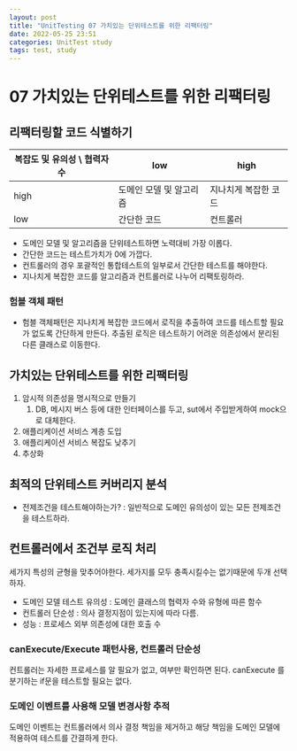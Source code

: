 ```yaml
---
layout: post
title: "UnitTesting 07 가치있는 단위테스트를 위한 리팩터링"
date: 2022-05-25 23:51
categories: UnitTest study
tags: test, study
---
```

# 07 가치있는 단위테스트를 위한 리팩터링

## 리팩터링할 코드 식별하기
|복잡도 및 유의성 \ 협력자수 | low |high|
|---|---|---|
|high| 도메인 모델 및 알고리즘| 지나치게 복잡한 코드|
|low|간단한 코드|컨트롤러|
- 도메인 모델 및 알고리즘을 단위테스트하면 노력대비 가장 이롭다.
- 간단한 코드는 테스트가치가 0에 가깝다.
- 컨트롤러의 경우 포괄적인 통합테스트의 일부로서 간단한 테스트를 해야한다.
- 지나치게 복잡한 코드를 알고리즘과 컨트롤러로 나누어 리팩토링하라.
### 험블 객체 패턴
- 험블 객체패턴은 지나치게 복잡한 코드에서 로직을 추출하여 코드를 테스트할 필요가 없도록 간단하게 만든다. 추출된 로직은 테스트하기 어려운 의존성에서 분리된 다른 클래스로 이동한다.
## 가치있는 단위테스트를 위한 리팩터링
1. 암시적 의존성을 명시적으로 만들기
   1. DB, 메시지 버스 등에 대한 인터페이스를 두고, sut에서 주입받게하여 mock으로 대체한다.
2. 애플리케이션 서비스 계층 도입
3. 애플리케이션 서비스 복잡도 낮추기
4. 추상화
## 최적의 단위테스트 커버리지 분석
- 전제조건을 테스트해야하는가? : 일반적으로 도메인 유의성이 있는 모든 전제조건을 테스트하라.
## 컨트롤러에서 조건부 로직 처리
세가지 특성의 균형을 맞추어야한다. 세가지를 모두 충족시킬수는 없기때문에 두개 선택하자.
- 도메인 모델 테스트 유의성 : 도메인 클래스의 협력자 수와 유형에 따른 함수
- 컨트롤러 단순성 : 의사 결정지점이 있는지에 따라 다름.
- 성능 : 프로세스 외부 의존성에 대한 호출 수
### canExecute/Execute 패턴사용, 컨트롤러 단순성
컨트롤러는 자세한 프로세스를 알 필요가 없고, 여부만 확인하면 된다.
canExecute 를 분기하는 if문을 테스트할 필요는 없다.
### 도메인 이벤트를 사용해 모델 변경사항 추적
도메인 이벤트는 컨트롤러에서 의사 결정 책임을 제거하고 해당 책임을 도메인 모델에 적용하여 테스트를 간결하게 한다.

